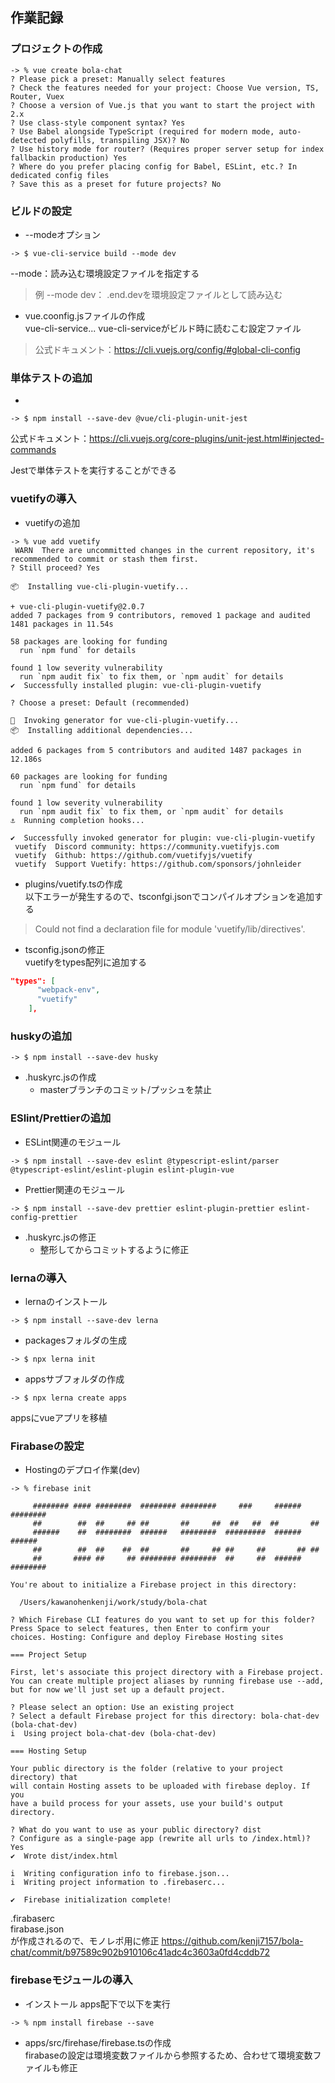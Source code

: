 ## 作業記録

### プロジェクトの作成
```
-> % vue create bola-chat
? Please pick a preset: Manually select features
? Check the features needed for your project: Choose Vue version, TS, Router, Vuex
? Choose a version of Vue.js that you want to start the project with 2.x
? Use class-style component syntax? Yes
? Use Babel alongside TypeScript (required for modern mode, auto-detected polyfills, transpiling JSX)? No
? Use history mode for router? (Requires proper server setup for index fallbackin production) Yes
? Where do you prefer placing config for Babel, ESLint, etc.? In dedicated config files
? Save this as a preset for future projects? No
```

### ビルドの設定
- --modeオプション
```
-> $ vue-cli-service build --mode dev
```
--mode：読み込む環境設定ファイルを指定する  
> 例 --mode dev： .end.devを環境設定ファイルとして読み込む

- vue.coonfig.jsファイルの作成  
vue-cli-service... vue-cli-serviceがビルド時に読むこむ設定ファイル

> 公式ドキュメント：https://cli.vuejs.org/config/#global-cli-config

### 単体テストの追加
- 
```
-> $ npm install --save-dev @vue/cli-plugin-unit-jest
```
公式ドキュメント：https://cli.vuejs.org/core-plugins/unit-jest.html#injected-commands

Jestで単体テストを実行することができる

### vuetifyの導入
- vuetifyの追加  
```
-> % vue add vuetify
 WARN  There are uncommitted changes in the current repository, it's recommended to commit or stash them first.
? Still proceed? Yes

📦  Installing vue-cli-plugin-vuetify...

+ vue-cli-plugin-vuetify@2.0.7
added 7 packages from 9 contributors, removed 1 package and audited 1481 packages in 11.54s

58 packages are looking for funding
  run `npm fund` for details

found 1 low severity vulnerability
  run `npm audit fix` to fix them, or `npm audit` for details
✔  Successfully installed plugin: vue-cli-plugin-vuetify

? Choose a preset: Default (recommended)

🚀  Invoking generator for vue-cli-plugin-vuetify...
📦  Installing additional dependencies...

added 6 packages from 5 contributors and audited 1487 packages in 12.186s

60 packages are looking for funding
  run `npm fund` for details

found 1 low severity vulnerability
  run `npm audit fix` to fix them, or `npm audit` for details
⚓  Running completion hooks...

✔  Successfully invoked generator for plugin: vue-cli-plugin-vuetify
 vuetify  Discord community: https://community.vuetifyjs.com
 vuetify  Github: https://github.com/vuetifyjs/vuetify
 vuetify  Support Vuetify: https://github.com/sponsors/johnleider
```

- plugins/vuetify.tsの作成  
以下エラーが発生するので、tsconfgi.jsonでコンパイルオプションを追加する
> Could not find a declaration file for module 'vuetify/lib/directives'. 


- tsconfig.jsonの修正  
vuetifyをtypes配列に追加する
```json
"types": [
      "webpack-env",
      "vuetify"
    ],
```


### huskyの追加
```
-> $ npm install --save-dev husky
```

- .huskyrc.jsの作成
  - masterブランチのコミット/プッシュを禁止

### ESlint/Prettierの追加
- ESLint関連のモジュール
```
-> $ npm install --save-dev eslint @typescript-eslint/parser @typescript-eslint/eslint-plugin eslint-plugin-vue
```

- Prettier関連のモジュール
```
-> $ npm install --save-dev prettier eslint-plugin-prettier eslint-config-prettier
```

- .huskyrc.jsの修正  
  - 整形してからコミットするように修正

### lernaの導入
- lernaのインストール
```
-> $ npm install --save-dev lerna
```

- packagesフォルダの生成
```
-> $ npx lerna init
```

- appsサブフォルダの作成
```
-> $ npx lerna create apps
```

appsにvueアプリを移植

### Firabaseの設定
- Hostingのデプロイ作業(dev)
```
-> % firebase init

     ######## #### ########  ######## ########     ###     ######  ########
     ##        ##  ##     ## ##       ##     ##  ##   ##  ##       ##
     ######    ##  ########  ######   ########  #########  ######  ######
     ##        ##  ##    ##  ##       ##     ## ##     ##       ## ##
     ##       #### ##     ## ######## ########  ##     ##  ######  ########

You're about to initialize a Firebase project in this directory:

  /Users/kawanohenkenji/work/study/bola-chat

? Which Firebase CLI features do you want to set up for this folder? Press Space to select features, then Enter to confirm your 
choices. Hosting: Configure and deploy Firebase Hosting sites

=== Project Setup

First, let's associate this project directory with a Firebase project.
You can create multiple project aliases by running firebase use --add, 
but for now we'll just set up a default project.

? Please select an option: Use an existing project
? Select a default Firebase project for this directory: bola-chat-dev (bola-chat-dev)
i  Using project bola-chat-dev (bola-chat-dev)

=== Hosting Setup

Your public directory is the folder (relative to your project directory) that
will contain Hosting assets to be uploaded with firebase deploy. If you
have a build process for your assets, use your build's output directory.

? What do you want to use as your public directory? dist
? Configure as a single-page app (rewrite all urls to /index.html)? Yes
✔  Wrote dist/index.html

i  Writing configuration info to firebase.json...
i  Writing project information to .firebaserc...

✔  Firebase initialization complete!
```

.firabaserc  
firabase.json  
が作成されるので、モノレポ用に修正
https://github.com/kenji7157/bola-chat/commit/b97589c902b910106c41adc4c3603a0fd4cddb72

### firebaseモジュールの導入
- インストール
apps配下で以下を実行
```
-> % npm install firebase --save
```

- apps/src/firehase/firebase.tsの作成  
firabaseの設定は環境変数ファイルから参照するため、合わせて環境変数ファイルも修正